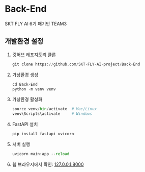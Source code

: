 # Back-End
SKT FLY AI 6기 패기반 TEAM3

## 개발환경 설정
1. 깃허브 레포지토리 클론
    
    ```python
    git clone https://github.com/SKT-FLY-AI-project/Back-End
    ```
    
2. 가상환경 생성
    
    ```python
    cd Back-End
    python -m venv venv
    ```
    
3. 가상환경 활성화
    
    ```python
    source venv/bin/activate  # Mac/Linux
    venv\Scripts\activate     # Windows
    ```
    
4. FastAPI 설치
    
    ```python
    pip install fastapi uvicorn
    ```
    
5. 서버 실행
    
    ```python
    uvicorn main:app --reload
    ```
    
6. 웹 브라우저에서 확인: [127.0.0.1:8000](http://127.0.0.1:8000/)
